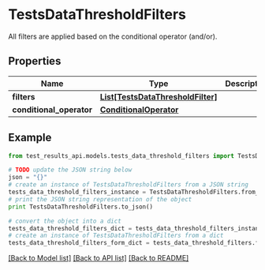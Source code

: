 # TestsDataThresholdFilters

All filters are applied based on the conditional operator (and/or).

## Properties
Name | Type | Description | Notes
------------ | ------------- | ------------- | -------------
**filters** | [**List[TestsDataThresholdFilter]**](TestsDataThresholdFilter.md) |  | [optional] 
**conditional_operator** | [**ConditionalOperator**](ConditionalOperator.md) |  | [optional] 

## Example

```python
from test_results_api.models.tests_data_threshold_filters import TestsDataThresholdFilters

# TODO update the JSON string below
json = "{}"
# create an instance of TestsDataThresholdFilters from a JSON string
tests_data_threshold_filters_instance = TestsDataThresholdFilters.from_json(json)
# print the JSON string representation of the object
print TestsDataThresholdFilters.to_json()

# convert the object into a dict
tests_data_threshold_filters_dict = tests_data_threshold_filters_instance.to_dict()
# create an instance of TestsDataThresholdFilters from a dict
tests_data_threshold_filters_form_dict = tests_data_threshold_filters.from_dict(tests_data_threshold_filters_dict)
```
[[Back to Model list]](../README.md#documentation-for-models) [[Back to API list]](../README.md#documentation-for-api-endpoints) [[Back to README]](../README.md)


